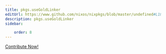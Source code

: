 ```yaml
---
title: pkgs.useGoldLinker
editUrl: https://www.github.com/nixos/nixpkgs/blob/master/undefined#L185C19
description: pkgs.useGoldLinker
sidebar:

    order: 8
---
```


<a href="https://www.github.com/nixos/nixpkgs/blob/master/undefined#L185C19">Contribute Now!</a>



